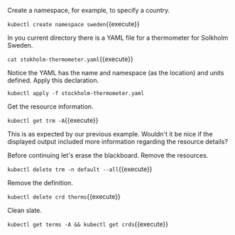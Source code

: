 Create a namespace, for example, to specify a country.

`kubectl create namespace sweden`{{execute}}

In you current directory there is a YAML file for a thermometer for Solkholm Sweden.

`cat stokholm-thermometer.yaml`{{execute}}

Notice the YAML has the name and namespace (as the location) and units defined. Apply this declaration.

`kubectl apply -f stockholm-thermometer.yaml`

Get the resource information.

`kubectl get trm -A`{{execute}}

This is as expected by our previous example. Wouldn't it be nice if the displayed output included more information regarding the resource details?

Before continuing let's erase the blackboard. Remove the resources.

`kubectl delete trm -n default --all`{{execute}}

Remove the definition.

`kubectl delete crd therms`{{execute}}

Clean slate.

`kubectl get terms -A && kubectl get crds`{{execute}}
